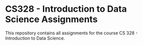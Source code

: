 # CS328 - Introduction to Data Science Assignments

This repository contains all assignments for the course CS 328 - Introduction to Data Science. 
